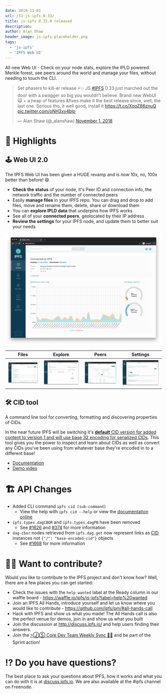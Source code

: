 ```yaml
---
date: 2018-11-01
url: /51-js-ipfs-0-33/
title: js-ipfs 0.33.0 released
description:
author: Alan Shaw
header_image: js-ipfs-placeholder.png
tags:
  - 'js-ipfs'
  - 'IPFS Web UI'
---
```


All new Web UI - Check on your node stats, explore the IPLD powered Merkle forest, see peers around the world and manage your files, without needing to touch the CLI.

<blockquote class="twitter-tweet" data-cards="hidden" data-lang="en"><p lang="en" dir="ltr">Set phasers to kill-er release ⚡️💥 JS <a href="https://twitter.com/hashtag/IPFS?src=hash&amp;ref_src=twsrc%5Etfw">#IPFS</a> 0.33 just marched out the door with a swagger so big you wouldn&#39;t believe. Brand new WebUI 🙀 + a heap of features &amp;fixes make it the best release since, well, the last one. Serious tho, it well good, install it <a href="https://t.co/XooZ86znuQ">https://t.co/XooZ86znuQ</a> <a href="https://t.co/oNH3xy4blp">pic.twitter.com/oNH3xy4blp</a></p>&mdash; Alan Shaw (@_alanshaw) <a href="https://twitter.com/_alanshaw/status/1058020797766397952?ref_src=twsrc%5Etfw">November 1, 2018</a></blockquote>
<script async src="https://platform.twitter.com/widgets.js" charset="utf-8"></script>

# 🔦 Highlights

## 🕹 Web UI 2.0

The IPFS Web UI has been given a HUGE revamp and is now 10x, no, 100x better than before! 😄

- **Check the status** of your node, it's Peer ID and connection info, the network traffic and the number of connected peers
- Easily **manage files** in your IPFS repo. You can drag and drop to add files, move and rename them, delete, share or download them
- You can **explore IPLD data** that underpins how IPFS works
- See all of your **connected peers**, geolocated by their IP address
- **Review the settings** for your IPFS node, and update them to better suit your needs

![Screenshot of the status page](https://raw.githubusercontent.com/ipfs-shipyard/ipfs-webui/master/docs/screenshots/ipfs-webui-status.png)

| Files                                                                                                                                           | Explore                                                                                                                                            | Peers                                                                                                                                         | Settings                                                                                                                                       |
| ----------------------------------------------------------------------------------------------------------------------------------------------- | -------------------------------------------------------------------------------------------------------------------------------------------------- | --------------------------------------------------------------------------------------------------------------------------------------------- | ---------------------------------------------------------------------------------------------------------------------------------------------- |
| ![Screenshot of the file browser page](https://raw.githubusercontent.com/ipfs-shipyard/ipfs-webui/master/docs/screenshots/ipfs-webui-files.png) | ![Screenshot of the IPLD explorer page](https://raw.githubusercontent.com/ipfs-shipyard/ipfs-webui/master/docs/screenshots/ipfs-webui-explore.png) | ![Screenshot of the swarm peers map](https://raw.githubusercontent.com/ipfs-shipyard/ipfs-webui/master/docs/screenshots/ipfs-webui-peers.png) | ![Screenshot of the settings page](https://raw.githubusercontent.com/ipfs-shipyard/ipfs-webui/master/docs/screenshots/ipfs-webui-settings.png) |

## 🛠 CID tool

A command line tool for converting, formatting and discovering properties of CIDs.

In the near future IPFS will be switching it's [**default** CID version for added content to version 1 and will use base 32 encoding for serialized CIDs](https://github.com/ipfs/go-ipfs/issues/4143). This tool gives you the power to inspect and learn about CIDs as well as convert any CIDs you've been using from whatever base they're encoded in to a different base!

- [Documentation](https://github.com/ipfs-shipyard/js-cid-tool)
- [Demo video](https://youtu.be/SMhy99yUVGk?t=299)

# 🏗 API Changes

- Added CLI command `ipfs cid [sub-command]`
  - View the help with `ipfs cid --help` or view the [documentation online](https://github.com/ipfs-shipyard/js-cid-tool)
- `ipfs.types.dagCBOR` and `ipfs.types.dagPB` have been removed
  - See [#1626](https://github.com/ipfs/js-ipfs/pull/1626) and [#374](https://github.com/ipfs/interface-ipfs-core/pull/374#pullrequestreview-164611060) for more information
- `dag-cbor` nodes retrieved from `ipfs.dag.get` now represent links as [CID](https://github.com/ipld/js-cid) instances not `{"/": "base-encoded-cid"}` objects
  - See [#1668](https://github.com/ipfs/js-ipfs/pull/1668) for more information

# 🙌🏽 Want to contribute?

Would you like to contribute to the IPFS project and don't know how? Well, there are a few places you can get started:

- Check the issues with the `help wanted` label at the Ready column in our waffle board - https://waffle.io/ipfs/js-ipfs?label=help%20wanted
- Join an IPFS All Hands, introduce yourself and let us know where you would like to contribute - https://github.com/ipfs/pm/#all-hands-call
- Hack with IPFS and show us what you made! The All Hands call is also the perfect venue for demos, join in and show us what you built
- Join the discussion at http://discuss.ipfs.io/ and help users finding their answers.
- Join the [⚡️ⒿⓈ Core Dev Team Weekly Sync 🙌🏽](https://github.com/ipfs/pm/issues/650) and be part of the Sprint action!

# ⁉️ Do you have questions?

The best place to ask your questions about IPFS, how it works and what you can do with it is at [discuss.ipfs.io](http://discuss.ipfs.io). We are also available at the #ipfs channel on Freenode.
